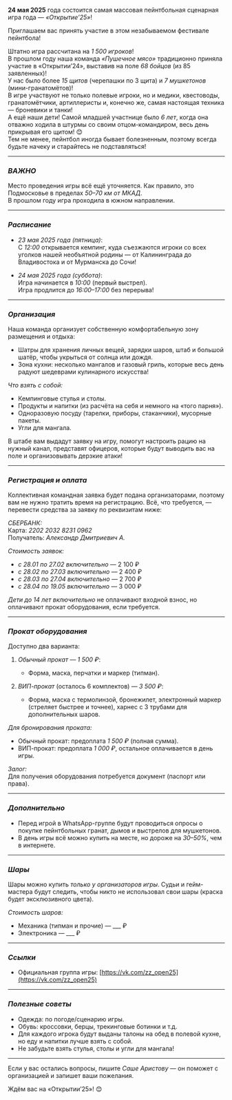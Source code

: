 **24 мая 2025** года состоится самая массовая пейнтбольная сценарная игра года — *«Открытие’25»*!  

Приглашаем вас принять участие в этом незабываемом фестивале пейнтбола!  

Штатно игра рассчитана на *1 500 игроков*!  
В прошлом году наша команда *«Пушечное мясо»* традиционно приняла участие в «Открытии’24», выставив на поле *68 бойцов* (из 85 заявленных)!  
У нас было более *15 щитов* (черепашки по 3 щита) и *7 мушкетонов* (мини-гранатомётов)!  
В игре участвуют не только полевые игроки, но и медики, квестоводы, гранатомётчики, артиллеристы и, конечно же, самая настоящая техника — броневики и танки!  
А ещё наши дети! Самой младшей участнице было *6 лет*, когда она отважно ходила в штурмы со своим отцом-командиром, весь день прикрывая его щитом! 😊  
Тем не менее, пейнтбол иногда бывает болезненным, поэтому всегда будьте начеку и старайтесь не подставляться!  

---

### *ВАЖНО*  
Место проведения игры всё ещё уточняется. Как правило, это Подмосковье в пределах *50–70 км от МКАД*.  
В прошлом году игра проходила в южном направлении.  

---

### *Расписание*  
- *23 мая 2025 года (пятница)*:  
  С *12:00* открывается кемпинг, куда съезжаются игроки со всех уголков нашей необъятной родины — от Калининграда до Владивостока и от Мурманска до Сочи!  

- *24 мая 2025 года (суббота)*:  
  Игра начинается в *10:00* (первый выстрел).  
  Игра продлится до *16:00–17:00* без перерыва!  

---

### *Организация*  
Наша команда организует собственную комфортабельную зону размещения и отдыха:  
- Шатры для хранения личных вещей, зарядки шаров, штаб и большой шатёр, чтобы укрыться от солнца или дождя.  
- Зона кухни: несколько мангалов и газовый гриль, которые весь день радуют шедеврами кулинарного искусства!  

*Что взять с собой:*  
- Кемпинговые стулья и столы.  
- Продукты и напитки (из расчёта на себя и немного на «того парня»).  
- Одноразовую посуду (тарелки, приборы, стаканчики), мусорные пакеты.  
- Угли для мангала.  

В штабе вам выдадут заявку на игру, помогут настроить рацию на нужный канал, представят офицеров, которые будут выводить вас на поле и организовывать дерзкие атаки!  

---

### *Регистрация и оплата*  
Коллективная командная заявка будет подана организаторами, поэтому вам не нужно тратить время на регистрацию. Всё, что требуется, — перевести средства за заявку по реквизитам ниже:  

*СБЕРБАНК:*  
Карта: *2202 2032 8231 0962*  
Получатель: *Александр Дмитриевич А.*  

*Стоимость заявок:*  
- *с 28.01 по 27.02 включительно* — 2 100 ₽  
- *с 28.02 по 27.03 включительно* — 2 400 ₽  
- *с 28.03 по 27.04 включительно* — 2 700 ₽  
- *с 28.04 по 19.05 включительно* — 3 000 ₽  

*Дети до 14 лет включительно* не оплачивают входной взнос, но оплачивают прокат оборудования, если требуется.  

---

### *Прокат оборудования*  
Доступно два варианта:  

1. *Обычный прокат* — *1 500 ₽*:  
   - Форма, маска, перчатки и маркер (типман).  

2. *ВИП-прокат* (осталось 6 комплектов) — *3 500 ₽*:  
   - Форма, маска с термолинзой, бронежилет, электронный маркер (стреляет быстрее и точнее), харнес с 3 трубами для дополнительных шаров.  

*Для бронирования проката:*  
- Обычный прокат: предоплата *1 500 ₽* (полная сумма).  
- ВИП-прокат: предоплата *1 000 ₽*, остальное оплачивается в день игры.  

*Залог:*  
Для получения оборудования потребуется документ (паспорт или права).  

---

### *Дополнительно*  
- Перед игрой в WhatsApp-группе будут проводиться опросы о покупке пейнтбольных гранат, дымов и выстрелов для мушкетонов.  
- В день игры всё можно купить на месте, но дороже на *30–50%*, чем в интернете.  

---

### *Шары*  
Шары можно купить *только у организаторов игры*. Судьи и гейм-мастера будут следить, чтобы никто не использовал свои шары (краска будет эксклюзивного цвета).  

*Стоимость шаров:*  
- Механика (типман и прочие) — ___ ₽  
- Электроника — ___ ₽  

---

### *Ссылки*  
- Официальная группа игры: [https://vk.com/zz_open25](https://vk.com/zz_open25)  

---

### *Полезные советы*  
- Одежда: по погоде/сценарию игры.  
- Обувь: кроссовки, берцы, трекинговые ботинки и т.д.  
- Для каждого игрока будут выданы талоны на обед в полевой кухне, но еду и напитки лучше взять с собой.  
- Не забудьте взять стулья, столы и угли для мангала!  

---

Если у вас остались вопросы, пишите *Саше Аристову* — он поможет с организацией и запишет ваши пожелания.  

Ждём вас на «Открытии’25»! 😊
